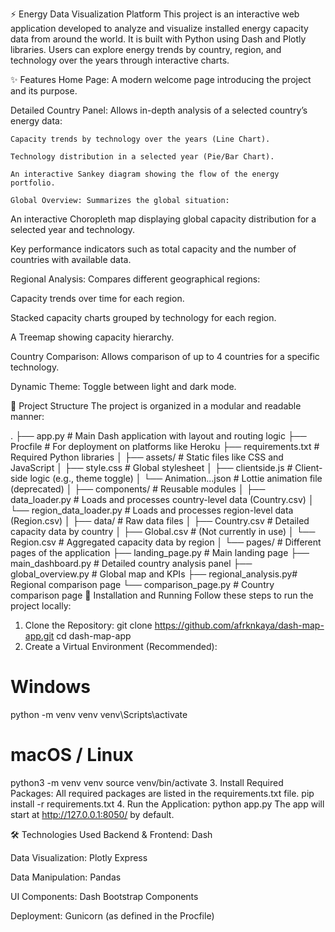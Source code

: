 ⚡ Energy Data Visualization Platform
This project is an interactive web application developed to analyze and visualize installed energy capacity data from around the world. It is built with Python using Dash and Plotly libraries. Users can explore energy trends by country, region, and technology over the years through interactive charts.

✨ Features
Home Page: A modern welcome page introducing the project and its purpose.

Detailed Country Panel: Allows in-depth analysis of a selected country’s energy data:

    Capacity trends by technology over the years (Line Chart).

    Technology distribution in a selected year (Pie/Bar Chart).

    An interactive Sankey diagram showing the flow of the energy portfolio.

    Global Overview: Summarizes the global situation:

An interactive Choropleth map displaying global capacity distribution for a selected year and technology.

Key performance indicators such as total capacity and the number of countries with available data.

Regional Analysis: Compares different geographical regions:

Capacity trends over time for each region.

Stacked capacity charts grouped by technology for each region.

A Treemap showing capacity hierarchy.

Country Comparison: Allows comparison of up to 4 countries for a specific technology.

Dynamic Theme: Toggle between light and dark mode.

📂 Project Structure
The project is organized in a modular and readable manner:


.
├── app.py                  # Main Dash application with layout and routing logic
├── Procfile                # For deployment on platforms like Heroku
├── requirements.txt        # Required Python libraries
│
├── assets/                 # Static files like CSS and JavaScript
│   ├── style.css           # Global stylesheet
│   ├── clientside.js       # Client-side logic (e.g., theme toggle)
│   └── Animation...json    # Lottie animation file (deprecated)
│
├── components/             # Reusable modules
│   ├── data_loader.py      # Loads and processes country-level data (Country.csv)
│   └── region_data_loader.py # Loads and processes region-level data (Region.csv)
│
├── data/                   # Raw data files
│   ├── Country.csv         # Detailed capacity data by country
│   ├── Global.csv          # (Not currently in use)
│   └── Region.csv          # Aggregated capacity data by region
│
└── pages/                  # Different pages of the application
    ├── landing_page.py     # Main landing page
    ├── main_dashboard.py   # Detailed country analysis panel
    ├── global_overview.py  # Global map and KPIs
    ├── regional_analysis.py# Regional comparison page
    └── comparison_page.py  # Country comparison page
🚀 Installation and Running
Follow these steps to run the project locally:

1. Clone the Repository:
git clone https://github.com/afrknkaya/dash-map-app.git
cd dash-map-app
2. Create a Virtual Environment (Recommended):
# Windows
python -m venv venv
venv\Scripts\activate

# macOS / Linux
python3 -m venv venv
source venv/bin/activate
3. Install Required Packages:
All required packages are listed in the requirements.txt file.
pip install -r requirements.txt
4. Run the Application:
python app.py
The app will start at http://127.0.0.1:8050/ by default.

🛠️ Technologies Used
Backend & Frontend: Dash

Data Visualization: Plotly Express

Data Manipulation: Pandas

UI Components: Dash Bootstrap Components

Deployment: Gunicorn (as defined in the Procfile)


